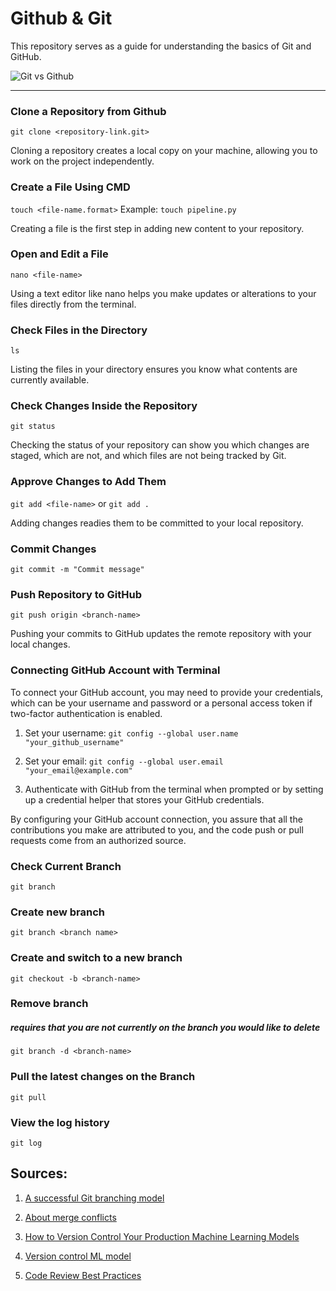 # Github & Git
This repository serves as a guide for understanding the basics of Git and GitHub.

![Git vs Github](https://miro.medium.com/v2/resize:fit:1400/1*tDz-Vkeg-yoBRcnAZ5SDow.png)
_________________
### Clone a Repository from Github

```git clone <repository-link.git>```

Cloning a repository creates a local copy on your machine, allowing you to work on the project independently.

### Create a File Using CMD

```touch <file-name.format>```
Example: ```touch pipeline.py```

Creating a file is the first step in adding new content to your repository.

### Open and Edit a File

```nano <file-name>```

Using a text editor like nano helps you make updates or alterations to your files directly from the terminal.

### Check Files in the Directory

```ls```

Listing the files in your directory ensures you know what contents are currently available.

### Check Changes Inside the Repository

```git status```

Checking the status of your repository can show you which changes are staged, which are not, and which files are not being tracked by Git.

### Approve Changes to Add Them

```git add <file-name>``` or ```git add .```

Adding changes readies them to be committed to your local repository.

### Commit Changes

```git commit -m "Commit message"```

### Push Repository to GitHub

```git push origin <branch-name>```

Pushing your commits to GitHub updates the remote repository with your local changes.

### Connecting GitHub Account with Terminal

To connect your GitHub account, you may need to provide your credentials, which can be your username and password or a personal access token if two-factor authentication is enabled.

1. Set your username:
   ```git config --global user.name "your_github_username"```

2. Set your email:
   ```git config --global user.email "your_email@example.com"```

3. Authenticate with GitHub from the terminal when prompted or by setting up a credential helper that stores your GitHub credentials.

By configuring your GitHub account connection, you assure that all the contributions you make are attributed to you, and the code push or pull requests come from an authorized source.


### Check Current Branch
```git branch```

### Create new branch
```git branch <branch name>```

### Create and switch to a new branch
```git checkout -b <branch-name>```

### Remove branch 
##### requires that you are not currently on the branch you would like to delete
```git branch -d <branch-name>```


### Pull the latest changes on the Branch
```git pull```

### View the log history
```git log```

## Sources:
1.  [A successful Git branching model](https://nvie.com/posts/a-successful-git-branching-model/)

2. [About merge conflicts
](https://docs.github.com/en/pull-requests/collaborating-with-pull-requests/addressing-merge-conflicts/about-merge-conflicts)

3. [How to Version Control Your Production Machine Learning Models
](https://www.datarobot.com/blog/how-to-version-control-your-production-machine-learning-models/)

4. [Version control ML model](https://towardsdatascience.com/version-control-ml-model-4adb2db5f87c)

5. [Code Review Best Practices](https://www.kevinlondon.com/2015/05/05/code-review-best-practices)
